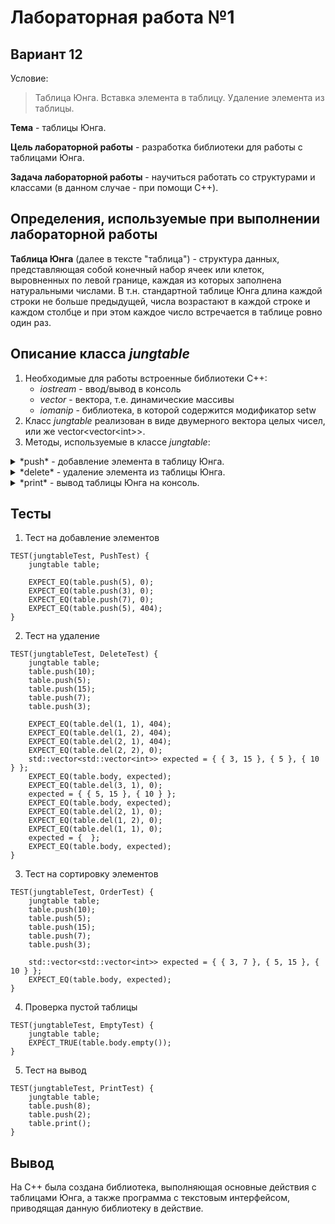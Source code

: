 # Лабораторная работа №1

## Вариант 12

Условие:
> Таблица Юнга. Вставка элемента в таблицу. Удаление элемента из таблицы.

**Тема** - таблицы Юнга.

**Цель лабораторной работы** - разработка библиотеки для работы с таблицами Юнга.

**Задача лабораторной работы** - научиться работать со структурами и классами (в данном случае - при помощи C++).

## Определения, используемые при выполнении лабораторной работы

**Таблица Юнга** (далее в тексте "таблица") - структура данных, представляющая собой конечный набор ячеек или клеток, выровненных по левой границе, каждая из которых заполнена натуральными числами. В т.н. стандартной таблице Юнга длина каждой строки не больше предыдущей, числа возрастают в каждой строке и каждом столбце и при этом каждое число встречается в таблице ровно один раз.

## Описание класса *jungtable*

1. Необходимые для работы встроенные библиотеки C++:
	- *iostream* - ввод/вывод в консоль
	- *vector* - вектора, т.е. динамические массивы
	- *iomanip* - библиотека, в которой содержится модификатор setw
2. Класс *jungtable* реализован в виде двумерного вектора целых чисел, или же vector\<vector\<int\>\>.
3. Методы, используемые в классе *jungtable*:
<details>
<summary> *push* - добавление элемента в таблицу Юнга.</summary>
	Если элемент больше последнего элемента строки, он добавляется в конец. В ином случае ближайший больший элемент. Замещенный элемент добавляется в следующую строку по этому же правилу.
</details>
<details>
<summary> *delete* - удаление элемента из таблицы Юнга. </summary>
	Элементы могут удалятся только с крайних правых позиций. Элемент с позиции, которая должна быть освобождена, замещает в строке выше ближайший меньший элемент. Замещенный элемент добавляется в следующую строку по этому же правилу. Элемент с первой строки удаляется.
</details>
<details>
<summary> *print* - вывод таблицы Юнга на консоль. </summary>
	Выводит на консоль таблицу в виде матрицы с неувеличивающимся количеством строк.
</details>
		
## Тесты

1. Тест на добавление элементов
```
TEST(jungtableTest, PushTest) {
    jungtable table;

    EXPECT_EQ(table.push(5), 0);  
    EXPECT_EQ(table.push(3), 0);  
    EXPECT_EQ(table.push(7), 0);  
    EXPECT_EQ(table.push(5), 404); 
}
```
2. Тест на удаление
```
TEST(jungtableTest, DeleteTest) {
    jungtable table;
    table.push(10);
    table.push(5);
    table.push(15);
    table.push(7);
    table.push(3);

    EXPECT_EQ(table.del(1, 1), 404); 
    EXPECT_EQ(table.del(1, 2), 404);
    EXPECT_EQ(table.del(2, 1), 404);
    EXPECT_EQ(table.del(2, 2), 0);
    std::vector<std::vector<int>> expected = { { 3, 15 }, { 5 }, { 10 } };
    EXPECT_EQ(table.body, expected);
    EXPECT_EQ(table.del(3, 1), 0); 
    expected = { { 5, 15 }, { 10 } };
    EXPECT_EQ(table.body, expected);
    EXPECT_EQ(table.del(2, 1), 0);
    EXPECT_EQ(table.del(1, 2), 0);
    EXPECT_EQ(table.del(1, 1), 0);
    expected = {  };
    EXPECT_EQ(table.body, expected);
}
```
3. Тест на сортировку элементов
```
TEST(jungtableTest, OrderTest) {
    jungtable table;
    table.push(10);
    table.push(5);
    table.push(15);
    table.push(7);
    table.push(3);

    std::vector<std::vector<int>> expected = { { 3, 7 }, { 5, 15 }, { 10 } };
    EXPECT_EQ(table.body, expected);
}
```
4. Проверка пустой таблицы
```
TEST(jungtableTest, EmptyTest) {
    jungtable table;
    EXPECT_TRUE(table.body.empty());  
}
```
5. Тест на вывод
```
TEST(jungtableTest, PrintTest) {
    jungtable table;
    table.push(8);
    table.push(2);
    table.print();
}
```


## Вывод

На C++ была создана библиотека, выполняющая основные действия с таблицами Юнга, а также программа с текстовым интерфейсом, приводящая данную библиотеку в действие.
